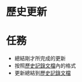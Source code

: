 # 歷史更新

# 任務
- 總結剛才所完成的更新
- 按照[歷史記錄文檔](../../docs/Others/History.md)內的格式
- 更新總結到[歷史記錄文檔](../../docs/Others/History.md)